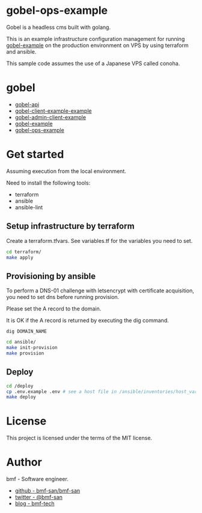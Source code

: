 # gobel-ops-example
Gobel is a headless cms built with golang.

This is an example infrastructure configuration management for running [gobel-example](https://github.com/bmf-san/gobel-example) on the production environment on VPS by using terraform and ansible.

This sample code assumes the use of a Japanese VPS called conoha.

# gobel
- [gobel-api](https://github.com/bmf-san/gobel-api)
- [gobel-client-example-example](https://github.com/bmf-san/gobel-client-example-example)
- [gobel-admin-client-example](https://github.com/bmf-san/gobel-admin-client-example)
- [gobel-example](https://github.com/bmf-san/gobel-example)
- [gobel-ops-example](https://github.com/bmf-san/gobel-ops-example)

# Get started
Assuming execution from the local environment.

Need to install the following tools:
- terraform
- ansible
- ansible-lint


## Setup infrastructure by terraform
Create a terraform.tfvars.
See variables.tf for the variables you need to set.

```sh
cd terraform/
make apply
```

## Provisioning by ansible
To perform a DNS-01 challenge with letsencrypt with certificate acquisition, you need to set dns before running provision.

Please set the A record to the domain.

It is OK if the A record is returned by executing the dig command.

```
dig DOMAIN_NAME
```

```sh
cd ansible/
make init-provision
make provision
```

## Deploy
```sh
cd /deploy
cp .env.example .env # see a host file in /ansible/inventories/host_vars and edit an .env.
make deploy
```

# License
This project is licensed under the terms of the MIT license.

# Author
bmf - Software engineer.

- [github - bmf-san/bmf-san](https://github.com/bmf-san/bmf-san)
- [twitter - @bmf-san](https://twitter.com/bmf_san)
- [blog - bmf-tech](http://bmf-tech.com/)